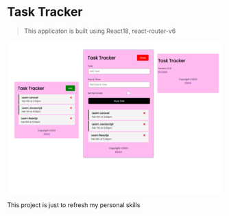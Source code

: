 # Task Tracker

> This applicaton is built using React18, react-router-v6

<img src="./demo-screens/demo.png">


This project is just to refresh my personal skills

